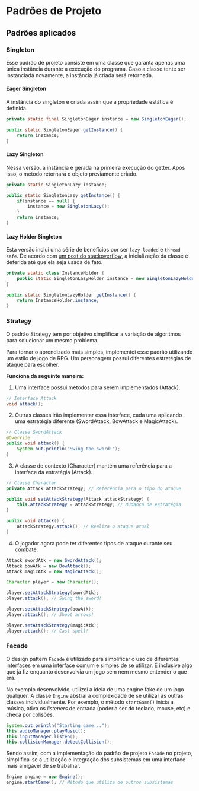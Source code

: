 # Padrões de Projeto

## Padrões aplicados

### Singleton

Esse padrão de projeto consiste em uma classe que garanta apenas uma única instância durante a execução do programa. Caso a classe tente ser instanciada novamente, a instância já criada será retornada.

#### Eager Singleton

A instância do singleton é criada assim que a propriedade estática é definida.

```java
private static final SingletonEager instance = new SingletonEager();

public static SingletonEager getInstance() {
    return instance;
}
```

#### Lazy Singleton

Nessa versão, a instância é gerada na primeira execução do getter. Após isso, o método retornará o objeto previamente criado.

```java
private static SingletonLazy instance;

public static SingletonLazy getInstance() {
    if(instance == null) {
        instance = new SingletonLazy();
    }
    return instance;
}
```

#### Lazy Holder Singleton

Esta versão inclui uma série de benefícios por ser `lazy loaded` e `thread safe`. De acordo com [um post do stackoverflow](https://stackoverflow.com/questions/15019306/regarding-static-holder-singleton-pattern/24018148#24018148), a inicialização da classe é deferida até que ela seja usada de fato.

```java
private static class InstanceHolder {
    public static SingletonLazyHolder instance = new SingletonLazyHolder();
}

public static SingletonLazyHolder getInstance() {
    return InstanceHolder.instance;
}
```

### Strategy

O padrão Strategy tem por objetivo simplificar a variação de algoritmos para solucionar um mesmo problema.

Para tornar o aprendizado mais simples, implementei esse padrão utilizando um estilo de jogo de RPG. Um personagem possui diferentes estratégias de ataque para escolher.

**Funciona da seguinte maneira:**

1. Uma interface possui métodos para serem implementados (Attack).

```java
// Interface Attack
void attack();
```

2. Outras classes irão implementar essa interface, cada uma aplicando uma estratégia diferente (SwordAttack, BowAttack e MagicAttack).

```java
// Classe SwordAttack
@Override
public void attack() {
    System.out.println("Swing the sword!");
}
```

3. A classe de contexto (Character) mantém uma referência para a interface da estratégia (Attack).

```java
// Classe Character
private Attack attackStrategy; // Referência para o tipo do ataque

public void setAttackStrategy(Attack attackStrategy) {
    this.attackStrategy = attackStrategy; // Mudança de estratégia
}

public void attack() {
    attackStrategy.attack(); // Realiza o ataque atual
}
```

4. O jogador agora pode ter diferentes tipos de ataque durante seu combate:

```java
Attack swordAtk = new SwordAttack();
Attack bowAtk = new BowAttack();
Attack magicAtk = new MagicAttack();

Character player = new Character();

player.setAttackStrategy(swordAtk);
player.attack(); // Swing the sword!

player.setAttackStrategy(bowAtk);
player.attack(); // Shoot arrows!

player.setAttackStrategy(magicAtk);
player.attack(); // Cast spell!
```

### Facade

O design pattern `Facade` é utilizado para simplificar o uso de diferentes interfaces em uma interface comum e simples de se utilizar. É inclusive algo que já fiz enquanto desenvolvia um jogo sem nem mesmo entender o que era.

No exemplo desenvolvido, utilizei a ideia de uma engine fake de um jogo qualquer. A classe `Engine` abstrai a complexidade de se utilizar as outras classes individualmente. Por exemplo, o método `startGame()` inicia a música, ativa os _listeners_ de entrada (poderia ser do teclado, mouse, etc) e checa por colisões.

```java
System.out.println("Starting game...");
this.audioManager.playMusic();
this.inputManager.listen();
this.collisionManager.detectCollision();
```

Sendo assim, com a implementação do padrão de projeto `Facade` no projeto, simplifica-se a utilização e integração dos subsistemas em uma interface mais amigável de se trabalhar.

```java
Engine engine = new Engine();
engine.startGame(); // Método que utiliza de outros subsistemas
```
